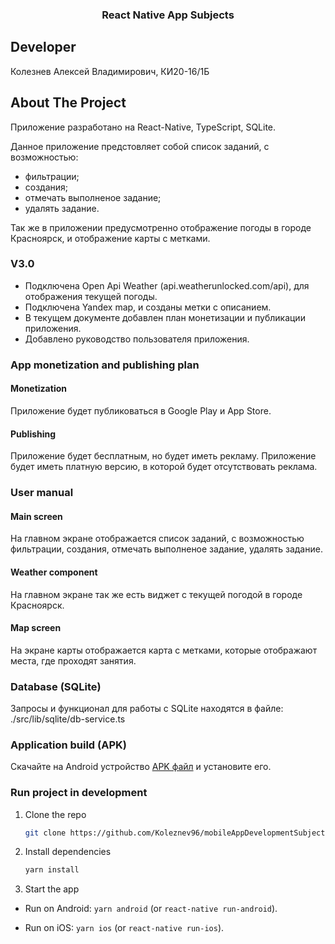 <div align="center">
  <h3 align="center">React Native App Subjects</h3>
</div>

## Developer

Колезнев Алексей Владимирович, КИ20-16/1Б

## About The Project

Приложение разработано на React-Native, TypeScript, SQLite.

Данное приложение предстовляет собой список заданий, с возможностью:

- фильтрации;
- создания;
- отмечать выполненое задание;
- удалять задание.

Так же в приложении предусмотренно отображение погоды в городе Красноярск, и отображение карты с метками.

### V3.0

- Подключена Open Api Weather (api.weatherunlocked.com/api), для отображения текущей погоды.
- Подключена Yandex map, и созданы метки с описанием.
- В текущем документе добавлен план монетизации и публикации приложения.
- Добавлено руководство пользователя приложения.

### App monetization and publishing plan

#### Monetization

Приложение будет публиковаться в Google Play и App Store.

#### Publishing

Приложение будет бесплатным, но будет иметь рекламу.
Приложение будет иметь платную версию, в которой будет отсутствовать реклама.

### User manual

#### Main screen

На главном экране отображается список заданий, с возможностью фильтрации, создания, отмечать выполненое задание, удалять задание.

#### Weather component

На главном экране так же есть виджет с текущей погодой в городе Красноярск.

#### Map screen

На экране карты отображается карта с метками, которые отображают места, где проходят занятия.

### Database (SQLite)

Запросы и функционал для работы с SQLite находятся в файле: ./src/lib/sqlite/db-service.ts

### Application build (APK)

Скачайте на Android устройство [APK файл](https://disk.yandex.ru/d/QKK5BztoGE_QQw) и установите его.

### Run project in development

1. Clone the repo
   ```sh
   git clone https://github.com/Koleznev96/mobileAppDevelopmentSubjects.git
   ```
2. Install dependencies
   ```sh
   yarn install
   ```
3. Start the app

- Run on Android: `yarn android` (or `react-native run-android`).

- Run on iOS: `yarn ios` (or `react-native run-ios`).
